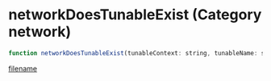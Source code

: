 # networkDoesTunableExist (Category network)

```js
function networkDoesTunableExist(tunableContext: string, tunableName: string): boolean
```

[filename](networkDoesTunableExist_m.md ':include')